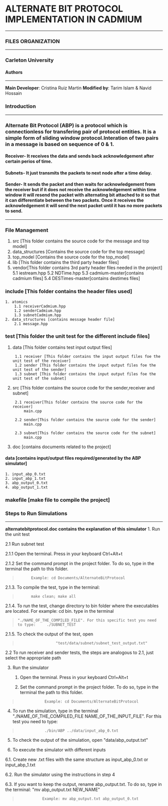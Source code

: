 # **ALTERNATE BIT PROTOCOL IMPLEMENTATION IN CADMIUM**
---
### FILES ORGANIZATION
---
### Carleton University
#### Authors
---
**Main Developer**: Cristina Ruiz Martin
**Modified by**: Tarim Islam & Navid Hossain
### Introduction
---
### Alternate Bit Protocol (ABP) is a protocol which is connectionless for transfering pair of protocol entities. It is a simple form of sliding window protocol.Interation of two pairs in a message is based on sequence of 0 & 1. 
#### **Receiver**- It receives the data and sends back acknowledgement after certain perios of time.
#### **Subnets**- It just transmits the packets to next node after a time delay.
#### **Sender**-  It sends the packet and then waits for acknowledgement from the receiver but if it does not receive the acknowledgement within time window it will resend the packet with alternating bit attached to it so that it can differentiate between the two packets. Once it receives the acknowledgement it will send the next packet until it has no more packets to send.
---
### File Management
1. src [This folder contains the source code for the message and top model]
2. data_structures [Contains the source code for the top message]
3. top_model [Contains the source code for the top_model]
4. lib [This folder contains the third party header files]
5. vendor[This folder contains 3rd party header files needed in the project]
   5.1 iestream.hpp
   5.2 NDTime.hpp
   5.3 cadmium-master[contains cadmium files]
   5.4 DESTimes-master[contains destimes files]
	
### include [This folder contains the header files used]
	1. atomics
		1.1 receiverCadmium.hpp
		1.2 senderCadmium.hpp
		1.3 subnetCadmium.hpp
	2. data_structures [contains message header file]
		2.1 message.hpp
		
### test [This folder the unit test for the different include files]
1. data [This folder contains test input output files]
		
		1.1 receiver [This folder contains the input output files foe the unit test of the receiver]
		1.2 sender [This folder contains the input output files foe the unit test of the sender]
		1.3 subnet [This folder contains the input output files foe the unit test of the subnet]
		
2. src [This folder contains the source code for the sender,receiver and subnet]
		
		2.1 receiver[This folder contains the source code for the receiver]
			main.cpp
			
		2.2 sender[This folder contains the source code for the sender]
			main.cpp
			
		2.3 subnet[This folder contains the source code for the subnet]
			main.cpp
			
3. doc [contains documents related to the project]

#### data [contains input/output files required/generated by the ABP simulator]
	1. input_abp_0.txt
	2. input_abp_1.txt
	3. abp_output_0.txt
	4. abp_output_1.txt
### makefile [make file to compile the project]
	
### Steps to Run Simulations
---
**alternatebitprotocol.doc contains the explanation of this simulator**
       1.   Run the unit test
       
2.1  Run subnet test

 2.1.1 Open the terminal. Press in your keyboard Ctrl+Alt+t
 
 2.1.2 Set the command prompt in the project folder. To do so, type in the terminal the path to this folder.
>			Example: cd Documents/AlternateBitProtocol

 2.1.3. To compile the test, type in the terminal:
>			make clean; make all

 2.1.4. To run the test, change directory to bin folder where the executables are located. For example: cd bin. type in the terminal                        
>     "./NAME_OF_THE_COMPILED_FILE". For this specific test you need to type:     ./SUBNET_TEST

 2.1.5.  To check the output of the test, open               
>                      "test/data/subnet/subnet_test_output.txt"

2.2  To run receiver and sender tests, the steps are analogous to 2.1, just select the appropriate path

3. Run the simulator
   1. Open the terminal. Press in your keyboard Ctrl+Alt+t
   
   2. Set the command prompt in the project folder. To do so, type in the terminal the path to this folder.
>		          Example: cd Documents/AlternateBitProtocol
4. To run the simulation, type in the terminal "./NAME_OF_THE_COMPILED_FILE NAME_OF_THE_INPUT_FILE". For this test you need to type:
>	              ./bin/ABP ../data/input_abp_0.txt

5. To check the output of the simulation, open  "data/abp_output.txt"

6. To execute the simulator with different inputs

 6.1. Create new .txt files with the same structure as input_abp_0.txt or input_abp_1.txt
 
 6.2. Run the simulator using the instructions in step 4
 
 6.3. If you want to keep the output, rename abp_output.txt. To do so, type in the terminal: "mv abp_output.txt NEW_NAME"
>		         Example: mv abp_output.txt abp_output_0.txt
